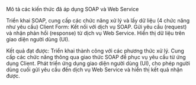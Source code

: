 Mô tả các kiến thức đã áp dụng
SOAP và Web Service

Triển khai SOAP, cung cấp các chức năng xử lý và lấy dữ liệu (4 chức năng như yêu cầu) Client Form:
Kết nối với dịch vụ SOAP.
Gửi yêu cầu (request) và nhận phản hồi (response) từ dịch vụ Web Service.
Hiển thị dữ liệu trên giao diện người dùng (UI).

Kết quả đạt được:
Triển khai thành công với các phương thức xử lý.
Cung cấp các chức năng thông qua giao thức SOAP để phục vụ yêu cầu từ ứng dụng Client.
Phát triển ứng dụng giao diện người dùng (UI), cho phép người dùng cuối gửi yêu cầu đến dịch vụ Web Service và hiển thị kết quả nhận được.

